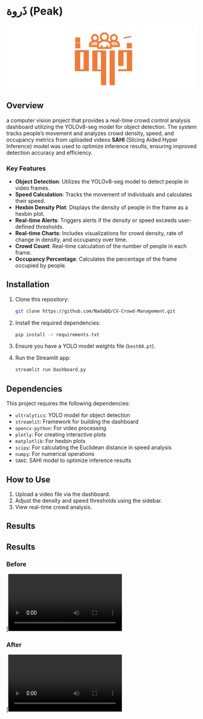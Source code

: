 # ذَروة (Peak)

<img src="logo.png" alt="Project Logo" width="1000"/> <!-- Adjust width as needed -->


## Overview

a computer vision project that provides a real-time crowd control analysis dashboard utilizing the YOLOv8-seg model for object detection. The system tracks people’s movement and analyzes crowd density, speed, and occupancy metrics from uploaded videos **SAHI** (Slicing Aided Hyper Inference) model was used to optimize inference results, ensuring improved detection accuracy and efficiency.

### Key Features

- **Object Detection**: Utilizes the YOLOv8-seg model to detect people in video frames.
- **Speed Calculation**: Tracks the movement of individuals and calculates their speed.
- **Hexbin Density Plot**: Displays the density of people in the frame as a hexbin plot.
- **Real-time Alerts**: Triggers alerts if the density or speed exceeds user-defined thresholds.
- **Real-time Charts**: Includes visualizations for crowd density, rate of change in density, and occupancy over time.
- **Crowd Count**: Real-time calculation of the number of people in each frame.
- **Occupancy Percentage**: Calculates the percentage of the frame occupied by people.

 <!-- Replace with the actual path to your logo image -->

## Installation

1. Clone this repository:
    ```bash
    git clone https://github.com/NadaQQ/CV-Crowd-Management.git
    ```

2. Install the required dependencies:
    ```bash
    pip install -r requirements.txt
    ```

3. Ensure you have a YOLO model weights file (`best80.pt`).

4. Run the Streamlit app:
    ```bash
    streamlit run Dashboard.py
    ```

## Dependencies

This project requires the following dependencies:

- `ultralytics`: YOLO model for object detection
- `streamlit`: Framework for building the dashboard
- `opencv-python`: For video processing
- `plotly`: For creating interactive plots
- `matplotlib`: For hexbin plots
- `scipy`: For calculating the Euclidean distance in speed analysis
- `numpy`: For numerical operations
- `SAHI`: SAHI model to optimize inference results

## How to Use

1. Upload a video file via the dashboard.
2. Adjust the density and speed thresholds using the sidebar.
3. View real-time crowd analysis.

## Results

## Results

### Before
[![](before.mp4)

### After
[![](after.mp4)



